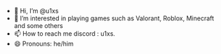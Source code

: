 - 👋 Hi, I’m @u1xs
- 👀 I’m interested in playing games such as Valorant, Roblox, Minecraft and some others
- 📫 How to reach me discord : u1xs.
- 😄 Pronouns: he/him

